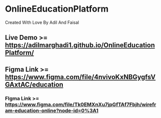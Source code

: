 # OnlineEducationPlatform
Created With Love By Adil And Faisal
## Live Demo >= https://adilmarghadi1.github.io/OnlineEducationPlatform/
## Figma Link >= https://www.figma.com/file/4nvivoKxNBGygfsVGAxtAC/education
### FIgma Link >= https://www.figma.com/file/Tk0EMXnXu7jpGfTAf7Fbjh/wirefram-education-online?node-id=0%3A1
 
